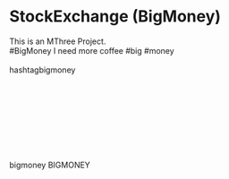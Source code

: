 # StockExchange (BigMoney)
This is an MThree Project.<br>
#BigMoney
I need more coffee
#big
#money
<br>
<br>
hashtagbigmoney
<br>
<br>
<br>
<br>
<br>
<br>
<br>
<br>
<br>
<br>
bigmoney
BIGMONEY
